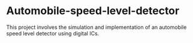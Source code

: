 # Automobile-speed-level-detector
This project involves the simulation and implementation of an automobile speed level detector using digital ICs.
